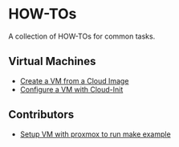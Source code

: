 # HOW-TOs

A collection of HOW-TOs for common tasks.

## Virtual Machines

- [Create a VM from a Cloud Image](howtos/cloud-image/README.md)
- [Configure a VM with Cloud-Init](howtos/cloud-init/README.md)

## Contributors

- [Setup VM with proxmox to run make example](howtos/setup-proxmox-for-make-example/README.md)
